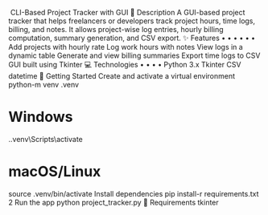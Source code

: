 
 ️ CLI-Based Project Tracker with GUI
 📌 Description
 A GUI-based project tracker that helps freelancers or developers track project hours, time logs, billing, and
 notes. It allows project-wise log entries, hourly billing computation, summary generation, and CSV export.
 ✨ Features
 • 
• 
• 
• 
• 
• 
Add projects with hourly rate
 Log work hours with notes
 View logs in a dynamic table
 Generate and view billing summaries
 Export time logs to CSV
 GUI built using Tkinter
 💻 Technologies
 • 
• 
• 
• 
Python 3.x
 Tkinter
 CSV
 datetime
 🚀 Getting Started
 Create and activate a virtual environment
 python-m venv .venv
 # Windows
 .\.venv\Scripts\activate
 # macOS/Linux
 source .venv/bin/activate
 Install dependencies
 pip install-r requirements.txt
 2
Run the app
 python project_tracker.py
 📄 Requirements
 tkinter

